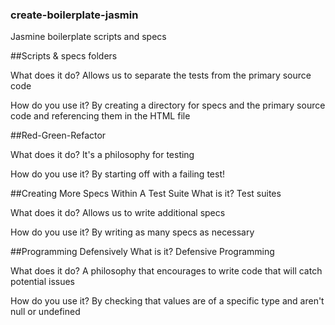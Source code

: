 ### create-boilerplate-jasmin
Jasmine boilerplate scripts and specs

##Scripts & specs folders
 
What does it do?
Allows us to separate the tests from the primary source code
 
How do you use it?
By creating a directory for specs and the primary source code and referencing them in the HTML file

##Red-Green-Refactor
 
What does it do?
It's a philosophy for testing
 
How do you use it?
By starting off with a failing test!

##Creating More Specs Within A Test Suite 
What is it?
Test suites
 
What does it do?
Allows us to write additional specs
 
How do you use it?
By writing as many specs as necessary

##Programming Defensively 
What is it?
Defensive Programming
 
What does it do?
A philosophy that encourages to write code that will catch potential issues
 
How do you use it?
By checking that values are of a specific type and aren't null or undefined
